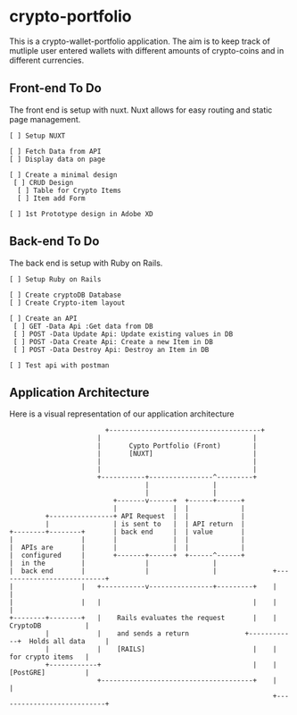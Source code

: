 # crypto-portfolio

This is a crypto-wallet-portfolio application.
The aim is to keep track of mutliple user entered wallets with different
amounts of crypto-coins and in different currencies.

## Front-end To Do

The front end is setup with nuxt.
Nuxt allows for easy routing and static page management. 

```
[ ] Setup NUXT 

[ ] Fetch Data from API
[ ] Display data on page 

[ ] Create a minimal design
 [ ] CRUD Design
  [ ] Table for Crypto Items
  [ ] Item add Form 

[ ] 1st Prototype design in Adobe XD 
```

## Back-end To Do

The back end is setup with Ruby on Rails.

```
[ ] Setup Ruby on Rails

[ ] Create cryptoDB Database
[ ] Create Crypto-item layout

[ ] Create an API 
 [ ] GET -Data Api :Get data from DB 
 [ ] POST -Data Update Api: Update existing values in DB
 [ ] POST -Data Create Api: Create a new Item in DB
 [ ] POST -Data Destroy Api: Destroy an Item in DB

[ ] Test api with postman
```

## Application Architecture 

Here is a visual representation of our application architecture

```
                        +--------------------------------------+
                      |                                      |
                      |       Cypto Portfolio (Front)        |
                      |       [NUXT]                         |
                      |                                      |
                      |                                      |
                      +-----------+----------------^---------+
                                  |                |
                                  |                |
                          +-------v------+  +------+------+
                          |              |  |             |
         +----------------+ API Request  |  |             |
         |                | is sent to   |  | API return  |
+--------+--------+       | back end     |  | value       |
|                 |       |              |  |             |
|  APIs are       |       |              |  |             |
|  configured     |       +-------+------+  +------^------+
|  in the         |               |                |
|  back end       |               |                |              +---------------------------+
|                 |   +-----------v----------------+---------+    |                           |
|                 |   |                                      |    |                           |
+--------+--------+   |    Rails evaluates the request       |    |        CryptoDB           |
         |            |    and sends a return              +------------+  Holds all data     |
         |            |    [RAILS]                           |    |        for crypto items   |
         +------------+                                      |    |        [PostGRE]          |
                      +--------------------------------------+    |                           |
                                                                  +---------------------------+



```
